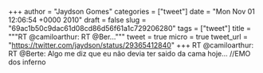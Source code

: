 
+++
author = "Jaydson Gomes"
categories = ["tweet"]
date = "Mon Nov 01 12:06:54 +0000 2010"
draft = false
slug = "69ac1b50c9dac61d08cd86d56f61a1c729206280"
tags = ["tweet"]
title = """RT @camiloarthur: RT @Ber..."""
tweet = true
micro = true
tweet_url = "https://twitter.com/jaydson/status/29365412840"
+++
RT @camiloarthur: RT @Berte: Algo me diz que eu não devia ter saido da cama hoje... //EMO dos inferno
